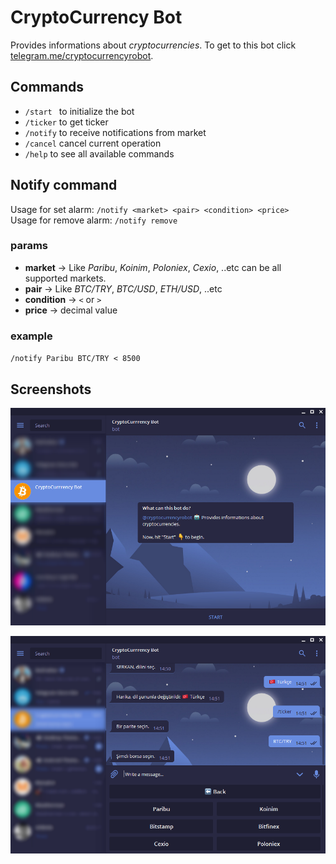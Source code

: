 
# CryptoCurrency Bot

Provides informations about *cryptocurrencies*.
To get to this bot click [telegram.me/cryptocurrencyrobot][bot-url].

## Commands

- `/start ` to initialize the bot
- `/ticker` to get ticker
- `/notify` to receive notifications from market
- `/cancel` cancel current operation
- `/help` to see all available commands

## Notify command

Usage for set alarm: `/notify <market> <pair> <condition> <price>` </br>
Usage for remove alarm: `/notify remove`

### params
- **market** -> Like *Paribu*, *Koinim*, *Poloniex*, *Cexio*, ..etc can be all supported markets.
- **pair** -> Like *BTC/TRY*, *BTC/USD*, *ETH/USD*, ..etc
- **condition** -> `<` or `>`
- **price** -> decimal value
### example
`/notify Paribu BTC/TRY < 8500`

## Screenshots

![screenshot1](screenshots/bot.png)

![screenshot2](screenshots/bot2.png)

[bot-url]: <https://telegram.me/cryptocurrencyrobot>
